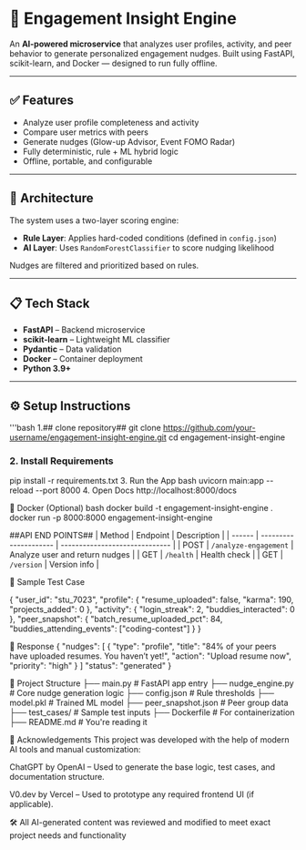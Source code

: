
# 🚀 Engagement Insight Engine

An **AI-powered microservice** that analyzes user profiles, activity, and peer behavior to generate personalized engagement nudges. Built using FastAPI, scikit-learn, and Docker — designed to run fully offline.

---

## ✅ Features

- Analyze user profile completeness and activity
- Compare user metrics with peers
- Generate nudges (Glow-up Advisor, Event FOMO Radar)
- Fully deterministic, rule + ML hybrid logic
- Offline, portable, and configurable

---

## 🧠 Architecture

The system uses a two-layer scoring engine:
- **Rule Layer**: Applies hard-coded conditions (defined in `config.json`)
- **AI Layer**: Uses `RandomForestClassifier` to score nudging likelihood

Nudges are filtered and prioritized based on rules.

---

## 📋 Tech Stack

- **FastAPI** – Backend microservice
- **scikit-learn** – Lightweight ML classifier
- **Pydantic** – Data validation
- **Docker** – Container deployment
- **Python 3.9+**

---

## ⚙️ Setup Instructions

'''bash
1.## clone repository##
git clone https://github.com/your-username/engagement-insight-engine.git
cd engagement-insight-engine
### 2. Install Requirements
pip install -r requirements.txt
3. Run the App
bash
uvicorn main:app --reload --port 8000
4. Open Docs
http://localhost:8000/docs

🐳 Docker (Optional)
bash
docker build -t engagement-insight-engine .
docker run -p 8000:8000 engagement-insight-engine

##API END POINTS##
| Method | Endpoint              | Description                    |
| ------ | --------------------- | ------------------------------ |
| POST   | `/analyze-engagement` | Analyze user and return nudges |
| GET    | `/health`             | Health check                   |
| GET    | `/version`            | Version info                   |

🧪 Sample Test Case

{
  "user_id": "stu_7023",
  "profile": {
    "resume_uploaded": false,
    "karma": 190,
    "projects_added": 0
  },
  "activity": {
    "login_streak": 2,
    "buddies_interacted": 0
  },
  "peer_snapshot": {
    "batch_resume_uploaded_pct": 84,
    "buddies_attending_events": ["coding-contest"]
  }
}
 
 🔄 Response
 {
  "nudges": [
    {
      "type": "profile",
      "title": "84% of your peers have uploaded resumes. You haven’t yet!",
      "action": "Upload resume now",
        "priority": "high"
        }
       ]
       "status": "generated"
       }

📁 Project Structure
├── main.py               # FastAPI app entry
├── nudge_engine.py       # Core nudge generation logic
├── config.json           # Rule thresholds
├── model.pkl             # Trained ML model
├── peer_snapshot.json    # Peer group data
├── test_cases/           # Sample test inputs
├── Dockerfile            # For containerization
├── README.md             # You're reading it






🙏 Acknowledgements
This project was developed with the help of modern AI tools and manual customization:

ChatGPT by OpenAI – Used to generate the base logic, test cases, and documentation structure.

V0.dev by Vercel – Used to prototype any required frontend UI (if applicable).

🛠️ All AI-generated content was reviewed and modified to meet exact project needs and functionality
